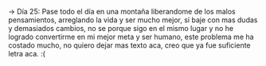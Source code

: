 -> Día 25: Pase todo el día en una montaña liberandome de los malos pensamientos, arreglando la vida y ser mucho mejor, sí baje con mas dudas y demasiados cambios, no se porque sigo en el mismo lugar y no he logrado convertirme en mi mejor meta y ser humano, este problema me ha costado mucho, no quiero dejar mas texto aca, creo que ya fue suficiente letra aca. :(


